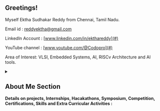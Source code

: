 ## Greetings! 
Myself Ektha Sudhakar Reddy from Chennai, Tamil Nadu.


Email id : reddyektha@gmail.com

LinkedIn Account : [www.linkedin.com/in/ekthareddy](#)

YouTube channel : [www.youtube.com/@Codopro](#)  


Area of Interest: VLSI, Embedded Systems, AI, RISCv Architecture and  AI tools.



<details>
<summary><h2>About Me Section</h2>
   
**Details on projects, Internships, Hacakathons, Symposium, Competition, Certifications, Skills and Extra Curricular Activities :**</summary>

   Final year student at R.M.K. Engineering College pursuing BE Degree on Electronics and Communication Engineering, maintaing the 8.47 CGPA.
Completed my 10th and 12th education from PM Shri Kendriya Vidyalaya of Ambarnath, Maharashtra. Secured 85.6% and 86.6% respectively.


To provide details about me in brief : 

I am a final year student pursuing ECE with VLSI as major degree. I chose VLSI as my major because it is my true passion and one of my area of interest. 
I have showed my dedication and determination to pursue the area of interest by doing various projects and internships from the same field. 
As for the Internships concern, I completed internships at NSIC, Vlsi System Design, Intershala Trainings and currently doing at Plasmid.
Also, to know the problems society is facing, I had done volunteering at Pledge a Smile organization, where I dedicated myself for fundraising, also participated in social media management and content writing on platforms like LinkedIn, Twitter and Instagram.

Moreover, I have done projects on Robotics doamin too, where I showcased my fundamental knowledge by applying to pratical setting.

<details>
   <summary><h3>Projects : All the completed/ongoing projects information are listed below </h3></summary>

As a VLSI student, my passion was not limited to the very same domain, I have passion for FPGA, AI, Embedded Systems and AI Tools too.
This led to curiosity by doing various other projects to concentrate more on complex theories and continously improve myself with evolving technologies.

I have done projects on various platforms.
Which are,

- Xilinx Vivado
- Cadence Virtuoso
- LTspice
- Microwind
- Quartus Prime Lite
- ModelSim - Altera
- RISCv Toolchain
- EDA Playground
- Xilinx ISE
- Tinkercad
- Magic

I have demonstrated my ability to work with FPGA boards aswell, to utilize FPGA board I became profiecient with the Xilinx Vivado Suite and Quartus Prime Lite.

I have briefed out the projects I completed below.
   
<details>
   <summary><h4>Verilog HDL based projects description.</h4></summary>

   I have worked on various types of concepts on verilog programming, ranging from fsm to computer architecture.

These are the projects so far I have worked on, 

- Vending Machine
- Washing Machine
- RISCv Single Cycle Processor
- Hamming Encoder
- Haming Decoder
- SEC-SED Using Hamming technique.

Let's brief it out individually 

<details>
   <summary><h4>Vending Machine using FSM using Verilog Programming on Xilinx Vivado</h4></summary>
   
**What is Vending Machine**

A vending machine is a large self-service, often box-like device that sells small items. You put money or a credit card into the machine, choose what you want to buy by pressing a button or touchscreen, and then the machine gives you the item you selected. It’s a convenient way to buy things quickly without needing to go to a store or interact with a cashier.

In this project we will be using 5, 10, 20 and 50 ruppee coins to purchase a five ruppee product. It will have five case to represent each transaction that are going to have, i.e.,

Moreover, while purchasing goods, if extra money is inserted the vending machine will return back in 5, 10, 20 ruppee coins as they are readily available with almost everyone.

Fore more details on code and performance, Refer this [🔗link](https://github.com/EkthaReddy/Verilog-projects/tree/main/Vending%20Machine).

   
</details>

<details>
   <summary><h4>Washing Machine using FSM using Verilog Programming on Xilinx Vivado</h4></summary>

Implementing the Control System of an  automatic washing using the Finite State Machine model.
The Control System generates the control signals to control the overall operation of the washing machine.

For more details refer this [🔗link](https://github.com/EkthaReddy/Verilog-projects/tree/main/Automated%20Washing%20Machine)  



</details>

<details>
   <summary><h4>8 bit ALU using Verilog Programming on Xilinx Vivado</h4></summary>

Implementation of 8-bit ALU on Xilinx Vivado which is also implemented on FPGA board. In this, it have eight operations to perform, including arithmetic, logical and shift operation,
These are the operation it performed,

- Addition
- Subtraction
- Multiplication
- Left Shift
- Right Shift
- Logical AND
- Logical OR
- Logical XOR


For more details on codes and performance refer this [🔗link](https://github.com/EkthaReddy/8-bit-ALU-using-Verilog-HDL/tree/main). 
</details>

<details>
   <summary><h4>Hamming Encoder using Verilog Programming on Xilinx Vivado</h4></summary>

   This project implements a Hamming Encoder using Verilog HDL in Xilinx Vivado. The encoder generates parity bits and encodes a 4-bit data input into a 7-bit output, detecting and correcting single-bit errors in data transmission. The design follows the Hamming (7,4) code, where 4 bits of data are encoded with 3 parity bits.

For more details on codes and performance refer this [🔗link](https://github.com/EkthaReddy/Hamming-Encoder-using-Verilog-Programming)

</details>

<details>
   <summary><h4>Hamming Decoder using Verilog Programming on Xilinx Vivado</h4></summary>

   This project implements a Hamming Decoder using Verilog on Xilinx Vivado 2024.1. The Hamming Decoder is designed to correct single-bit errors in a 7-bit codeword using the (7,4) Hamming code. This error-correction mechanism is widely used in digital communication and storage systems to improve data reliability.

This project demonstrates the use of Verilog HDL for implementing error detection and correction techniques on FPGA platforms.

For more details on codes and performance refer this [🔗link](https://github.com/EkthaReddy/Hamming-Decoder-using-Verilog-Programming)
   
</details>

<details>
   <summary><h4>SEC-SED Using Hamming technique using Verilog Programming on Xilinx Vivado</h4></summary>

he Verilog implementation of a SEC-SED Hamming Code designed for error detection and correction. The Hamming Code ensures single-bit error correction and two-bit error detection during data transmission, enhancing reliability in digital systems.

Features:
Single Error Correction: Corrects any single-bit errors in the transmitted data.
Single Error Detection: Detects two-bit errors.
Modular Design: Includes separate encoder and decoder modules for modularity and reusability.
Testbench: A comprehensive testbench is provided to verify the functionality of both the encoder and decoder using multiple test cases.
Tools:

Xilinx Vivado 2024.1 for design, simulation, and synthesis.

   For more details on codes and performance refer this [🔗link](https://github.com/EkthaReddy/SEC-SED-Hamming-Technique-using-Xilinx-Vivado-and-Artix-7-FPGA)
</details>

</details>

<details>
   <summary><h3>Cadence Virtuoso</h3></summary>


Cadence Virtuoso, mainly used for 

   
- Five staged VCO
- Rippple Carry Adder
- SRAM
- Full Adder
- 2x1 MUX
- 4x1 Demultiplier

</details> 

<details>
   <summary><h5>FPGA Artix - 7</h5></summary>

- Full Adder
- Hamming Encoder
- Haming Decoder
- SEC-SED Using Hamming technique.
</details>



   
</details>

<details>
   <summary><h3>Internships : The internship details are given below</h3></summary>
   
**Ongoing**

- Currently, doing internship at Plasmid for embedded systems.
- Time period: September to October 

**Completed** 

- Completed intership on VLSI Design at Intershala, covering concepts on combinational and sequential circuits, FSMs, System design using FPGA, and project to be done by the end of internship.

   - This internship is helpful for building my knowledge and skills on VLSI design and also provide project as a practical based learning.
     
- I have completed my internship on RISC-V and VLSI Design using the mini board at VLSI System Design under the guidance of Kunal Ghosh.

Checkout the repository for more details on the internship 
- [VSDSquadron Mini Internship](https://github.com/EkthaReddy/VSDSquadron-Mini-Internship)

<details>
   <summary><h3>Certifications</h3></summary>
   
Refer this to see the certifications I earned [🔗link](https://www.linkedin.com/in/ekthareddy/details/certifications/)
   
</details>

<details>
   <summary><h4>Skills</h4></summary>
   
</details>

<!--
<details>
   <summary><h4>Hackathons</h4></summary>
   
</details>




<details>
   <summary><h4></h4></summary>
   
</details>









</details>























I am in my final years of B.E. Degree in Electronics and Communication Engineering with VLSI honours.

In this account, you will find the Verilog related subjects

- [RISC-V Single Cycle Processor](https://github.com/EkthaReddy/RISC-V-Single-Cycle-Processor).
- [31 Days of Verilog Challenge](https://github.com/EkthaReddy/30-Days-of---Daily-Verilog-Programming-Challenge-) firstly opted on LinkedIn.  
- [Verilog projects](https://github.com/EkthaReddy/Verilog-projects).


### Want to know more about me ? 
Check out the linkedIn account at [www.linkedin.com/in/ekthareddy](#) for projects and certification I have completed or currently doing.

Make sure to visit the YouTube channel at [www.youtube.com/@Codopro](#) for Verilog Codes, Verilog projects and Podcasts to be a version 7.0

### Internship 

<!--



-->
